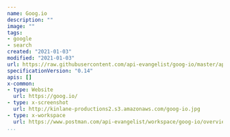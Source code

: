 ```yaml
---
name: Goog.io
description: ""
image: ""
tags:
- google
- search
created: "2021-01-03"
modified: "2021-01-03"
url: https://raw.githubusercontent.com/api-evangelist/goog-io/master/apis.json
specificationVersion: "0.14"
apis: []
x-common:
- type: Website
  url: https://goog.io/
- type: x-screenshot
  url: http://kinlane-productions2.s3.amazonaws.com/goog-io.jpg
- type: x-workspace
  url: https://www.postman.com/api-evangelist/workspace/goog-io/overview
...
```

